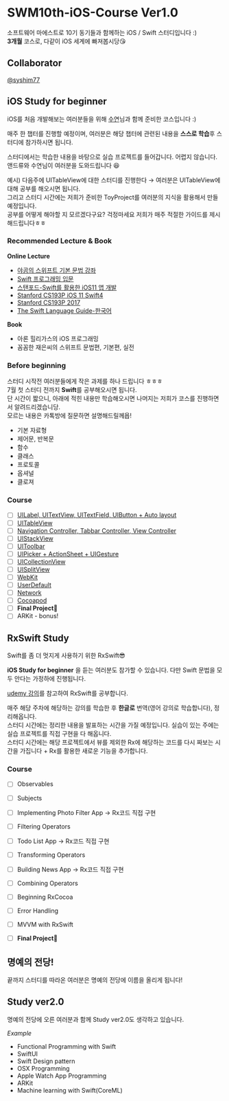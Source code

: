 # SWM10th-iOS-Course Ver1.0
소프트웨어 마에스트로 10기 동기들과 함께하는 iOS / Swift 스터디입니다 :)  
**3개월** 코스로, 다같이 iOS 세계에 빠져봅시당😘

## Collaborator

[@syshim77][1]

## iOS Study for beginner

iOS를 처음 개발해보는 여러분들을 위해 [수연][2]님과 함께 준비한 코스입니다 :)

매주 한 챕터를 진행할 예정이며, 여러분은 해당 챕터에 관련된 내용을 **스스로 학습**후  스터디에 참가하시면 됩니다.

스터디에서는 학습한 내용을 바탕으로 실습 프로젝트를 들어갑니다. 어렵지 않습니다. 앤드류와 수연님이 여러분을 도와드립니다 😆

예시) 다음주에 UITableView에 대한 스터디를 진행한다 → 여러분은 UITableView에 대해 공부를 해오시면 됩니다.  
그리고 스터디 시간에는 저희가 준비한 ToyProject를 여러분의 지식을 활용해서 만들 예정입니다.  
공부를 어떻게 해야할 지 모르겠다구요? 걱정마세요 저희가 매주 적절한 가이드를 제시해드립니다ㅎㅎ  

### Recommended Lecture & Book
**Online Lecture**  
- [야곰의 스위프트 기본 문법 강좌][3]
- [Swift 프로그래밍 입문][4]
- [스탠포드-Swift를 활용한 iOS11 앱 개발][5]
- [Stanford CS193P iOS 11 Swift4][6]
- [Stanford CS193P 2017][7]
- [The Swift Language Guide-한국어][8]  

**Book**  
- 아론 힐리가스의 iOS 프로그래밍
- 꼼꼼한 재은씨의 스위프트 문법편, 기본편, 실전

### Before beginning
스터디 시작전 여러분들에게 작은 과제를 하나 드립니다 ㅎㅎㅎ  
7월 첫 스터디 전까지 **Swift**를 공부해오시면 됩니다.  
단 시간이 짧으니, 아래에 적힌 내용만 학습해오시면 나머지는 저희가 코스를 진행하면서 알려드리겠습니당.  
모르는 내용은 카톡방에 질문하면 설명해드릴께욥!  

- 기본 자료형
- 제어문, 반복문
- 함수
- 클래스
- 프로토콜
- 옵셔널
- 클로져

### Course
- [ ] [UILabel, UITextView, UITextField, UIButton + Auto layout][10]
- [ ]  [UITableView][11]
- [ ]  [Navigation Controller, Tabbar Controller, View Controller][12]
- [ ]  [UIStackView][13]
- [ ]  [UIToolbar][14]
- [ ]  [UIPicker + ActionSheet + UIGesture][15]
- [ ]  [UICollectionView][16]
- [ ]  [UISplitView][17]
- [ ]  [WebKit][18]
- [ ]  [UserDefault][19]
- [ ]  [Network][20]
- [ ]  [Cocoapod][21]
- [ ]  **Final Project🥳**
- [ ]  ARKit - bonus!

## RxSwift Study

Swift를 좀 더 멋지게 사용하기 위한 RxSwift😎

**iOS Study for beginner** 을 듣는 여러분도 참가할 수 있습니다. 다만 Swift 문법을 모두 안다는 가정하에 진행됩니다.

[udemy 강의][9]를 참고하여 RxSwift를 공부합니다.

매주 해당 주차에 해당하는 강의를 학습한 후 **한글로** 번역(영어 강의로 학습합니다), 정리해옵니다.  
스터디 시간에는 정리한 내용을 발표하는 시간을 가질 예정입니다.
실습이 있는 주에는 실습 프로젝트를 직접 구현을 다 해옵니다.  
스터디 시간에는 해당 프로젝트에서 뷰를 제외한 Rx에 해당하는 코드를 다시 짜보는 시간을 가집니다 + Rx를 활용한 새로운 기능을 추가합니다.

### Course
- [ ]  Observables
- [ ]  Subjects
- [ ]  Implementing Photo Filter App → Rx코드 직접 구현
- [ ]  Filtering Operators
- [ ]  Todo List App → Rx코드 직접 구현
- [ ]  Transforming Operators
- [ ]  Building News App → Rx코드 직접 구현
- [ ]  Combining Operators
- [ ]  Beginning RxCocoa
- [ ]  Error Handling
- [ ]  MVVM with RxSwift
- [ ]  **Final Project🥳**


## 명예의 전당!

끝까지 스터디를 따라온 여러분은 명예의 전당에 이름을 올리게 됩니다!

## Study ver2.0

명예의 전당에 오른 여러분과 함께 Study ver2.0도 생각하고 있습니다.  

*Example*
- Functional Programming with Swift
- SwiftUI
- Swift Design pattern
- OSX Programming
- Apple Watch App Programming
- ARKit
- Machine learning with Swift(CoreML)

[1]:	https://github.com/syshim77
[2]:	https://github.com/syshim77
[3]:	https://www.inflearn.com/course/%EC%8A%A4%EC%9C%84%ED%94%84%ED%8A%B8-%EA%B8%B0%EB%B3%B8-%EB%AC%B8%EB%B2%95#description
[4]:	https://www.edwith.org/boostcamp_ios
[5]:	https://www.edwith.org/swiftapp
[6]:	https://www.youtube.com/watch?v=71pyOB4TPRE&list=PLPA-ayBrweUzGFmkT_W65z64MoGnKRZMq
[7]:	https://www.youtube.com/watch?v=ilQ-tq772VI&list=PLPA-ayBrweUz32NSgNZdl0_QISw-f12Ai
[8]:	https://jusung.gitbook.io/the-swift-language-guide/
[9]:	https://www.udemy.com/mastering-rxswift-in-ios/
[10]:	/Basic-week1/week1.md
[11]:	/Basic-week2/week2.md
[12]:	/Basic-week1/week1.md
[13]:	/Basic-week1/week1.md
[14]:	/Basic-week1/week1.md
[15]:	/Basic-week1/week1.md
[16]:	/Basic-week1/week1.md
[17]:	/Basic-week1/week1.md
[18]:	/Basic-week1/week1.md
[19]:	/Basic-week1/week1.md
[20]:	/Basic-week1/week1.md
[21]:	/Basic-week1/week1.md

